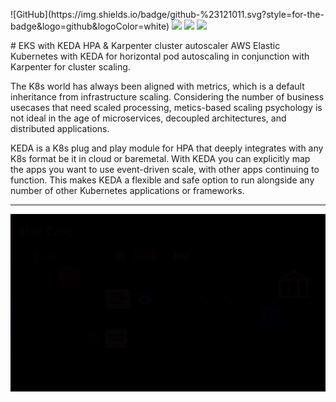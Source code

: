 <p>
![GitHub](https://img.shields.io/badge/github-%23121011.svg?style=for-the-badge&logo=github&logoColor=white)
<img src="https://img.shields.io/badge/python%20-%2314354C.svg?&style=for-the-badge&logo=python&logoColor=white"/>
<img src="https://img.shields.io/badge/AWS%20-%23FF9900.svg?&style=for-the-badge&logo=amazon-aws&logoColor=white"/> 
<img src="https://img.shields.io/badge/docker%20-%230db7ed.svg?&style=for-the-badge&logo=docker&logoColor=white"/>
</p>
# EKS with KEDA HPA & Karpenter cluster autoscaler
AWS Elastic Kubernetes with KEDA for horizontal pod autoscaling in conjunction with Karpenter for cluster scaling.

The K8s world has always been aligned with metrics, which is a default inheritance from infrastructure scaling. Considering the number of business usecases that need scaled processing, metics-based scaling psychology is not ideal in the age of microservices, decoupled architectures, and distributed applications.

KEDA is a K8s plug and play module for HPA that deeply integrates with any K8s format be it in cloud or baremetal. With KEDA you can explicitly map the apps you want to use event-driven scale, with other apps continuing to function. This makes KEDA a flexible and safe option to run alongside any number of other Kubernetes applications or frameworks.

*** 


<p align="center">
  <img  src="https://github.com/khanasif1/aws-eks-with-keda-hpa/blob/main/img/Keda.gif?raw=true">
</p>
